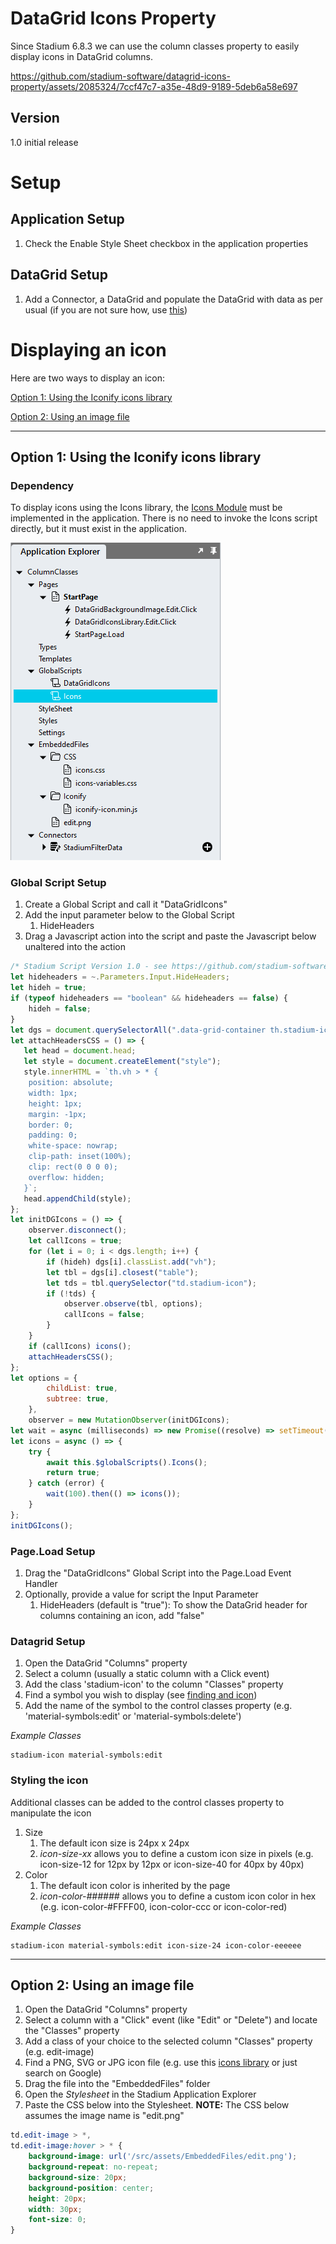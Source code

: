 # DataGrid Icons Property

Since Stadium 6.8.3 we can use the column classes property to easily display icons in DataGrid columns. 



https://github.com/stadium-software/datagrid-icons-property/assets/2085324/7ccf47c7-a35e-48d9-9189-5deb6a58e697



## Version
1.0 initial release

# Setup

## Application Setup
1. Check the Enable Style Sheet checkbox in the application properties

## DataGrid Setup

1. Add a Connector, a DataGrid and populate the DataGrid with data as per usual (if you are not sure how, use [this](https://github.com/stadium-software/samples-database))

# Displaying an icon

Here are two ways to display an icon:

 [Option 1: Using the Iconify icons library](#option-1-using-the-iconify-icons-library)
 
 [Option 2: Using an image file](#option-2-using-an-image-file)

<hr>

## Option 1: Using the Iconify icons library

### Dependency

To display icons using the Icons library, the [Icons Module](https://github.com/stadium-software/icons) must be implemented in the application. There is no need to invoke the Icons script directly, but it must exist in the application. 

![](images/StadiumDesigner.png)

### Global Script Setup
1. Create a Global Script and call it "DataGridIcons"
2. Add the input parameter below to the Global Script
   1. HideHeaders
3. Drag a Javascript action into the script and paste the Javascript below unaltered into the action
```javascript
/* Stadium Script Version 1.0 - see https://github.com/stadium-software/datagrid-icons-property */
let hideheaders = ~.Parameters.Input.HideHeaders;
let hideh = true;
if (typeof hideheaders == "boolean" && hideheaders == false) { 
    hideh = false;
}
let dgs = document.querySelectorAll(".data-grid-container th.stadium-icon");
let attachHeadersCSS = () => { 
   let head = document.head;
   let style = document.createElement("style");
   style.innerHTML = `th.vh > * {
	position: absolute;
	width: 1px;
	height: 1px;
	margin: -1px;
	border: 0;
	padding: 0;
	white-space: nowrap;
	clip-path: inset(100%);
	clip: rect(0 0 0 0);
	overflow: hidden;
   }`;
   head.appendChild(style);
};
let initDGIcons = () => {
    observer.disconnect();
    let callIcons = true;
    for (let i = 0; i < dgs.length; i++) {
        if (hideh) dgs[i].classList.add("vh");
        let tbl = dgs[i].closest("table");
        let tds = tbl.querySelector("td.stadium-icon");
        if (!tds) {
            observer.observe(tbl, options);
            callIcons = false;
        }
    }
    if (callIcons) icons();
    attachHeadersCSS();
};
let options = {
        childList: true,
        subtree: true,
    },
    observer = new MutationObserver(initDGIcons);
let wait = async (milliseconds) => new Promise((resolve) => setTimeout(resolve, milliseconds));
let icons = async () => {
    try {
        await this.$globalScripts().Icons();
        return true;
    } catch (error) {
        wait(100).then(() => icons());
    }
};
initDGIcons();
```

### Page.Load Setup
1. Drag the "DataGridIcons" Global Script into the Page.Load Event Handler
2. Optionally, provide a value for script the Input Parameter
   1. HideHeaders (default is "true"): To show the DataGrid header for columns containing an icon, add "false"

### Datagrid Setup
1. Open the DataGrid "Columns" property
2. Select a column (usually a static column with a Click event)
3. Add the class 'stadium-icon' to the column "Classes" property
4. Find a symbol you wish to display (see [finding and icon](https://github.com/stadium-software/icons?tab=readme-ov-file#finding-an-icon))
5. Add the name of the symbol to the control classes property (e.g. 'material-symbols:edit' or 'material-symbols:delete')

*Example Classes*
```
stadium-icon material-symbols:edit
```

### Styling the icon
Additional classes can be added to the control classes property to manipulate the icon

1. Size
   1. The default icon size is 24px x 24px
   2. *icon-size-xx* allows you to define a custom icon size in pixels (e.g. icon-size-12 for 12px by 12px or icon-size-40 for 40px by 40px)
2. Color
   1. The default icon color is inherited by the page
   2. *icon-color-######* allows you to define a custom icon color in hex (e.g. icon-color-#FFFF00, icon-color-ccc or icon-color-red)

*Example Classes*
```
stadium-icon material-symbols:edit icon-size-24 icon-color-eeeeee
```

<hr>

## Option 2: Using an image file
1. Open the DataGrid "Columns" property
2. Select a column with a "Click" event (like "Edit" or "Delete") and locate the "Classes" property
3. Add a class of your choice to the selected column "Classes" property (e.g. edit-image)
4. Find a PNG, SVG or JPG icon file (e.g. use this [icons library](https://icones.js.org/collection/all) or just search on Google)
5. Drag the file into the "EmbeddedFiles" folder
6. Open the _Stylesheet_ in the Stadium Application Explorer
7. Paste the CSS below into the Stylesheet. **NOTE:** The CSS below assumes the image name is "edit.png"

```css
td.edit-image > *,
td.edit-image:hover > * {
    background-image: url('/src/assets/EmbeddedFiles/edit.png');
    background-repeat: no-repeat;
    background-size: 20px;
    background-position: center;
    height: 20px;
    width: 30px;
    font-size: 0;
}
```
